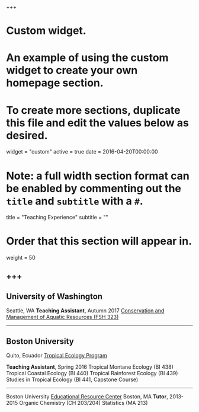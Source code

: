 +++
# Custom widget.
# An example of using the custom widget to create your own homepage section.
# To create more sections, duplicate this file and edit the values below as desired.
widget = "custom"
active = true
date = 2016-04-20T00:00:00

# Note: a full width section format can be enabled by commenting out the `title` and `subtitle` with a `#`.
title = "Teaching Experience"
subtitle = ""

# Order that this section will appear in.
weight = 50

+++
---
University of Washington
---
Seattle, WA
**Teaching Assistant**, Autumn 2017
[Conservation and Management of Aquatic Resources (FSH 323)](https://fish.uw.edu/wp-content/uploads/sites/4/2019/08/Syllabus-FISH323_AUT2018.pdf)

---
Boston University
---
Quito, Ecuador
[Tropical Ecology Program](https://www.bu.edu/cecb/tep/)

**Teaching Assistant**, Spring 2016
  Tropical Montane Ecology (BI 438)
  Tropical Coastal Ecology (BI 440)
  Tropical Rainforest Ecology (BI 439)
  Studies in Tropical Ecology (BI 441, Capstone Course)

---
Boston University
[Educational Resource Center](https://www.bu.edu/erc/)
Boston, MA
**Tutor**, 2013-2015
  Organic Chemistry (CH 203/204)
  Statistics (MA 213)
